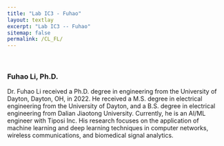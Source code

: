 ```yaml
---
title: "Lab IC3 - Fuhao"
layout: textlay
excerpt: "Lab IC3 -- Fuhao"
sitemap: false
permalink: /CL_FL/
---
```


<p>&nbsp;</p>

### Fuhao Li, Ph.D.

Dr. Fuhao Li received a Ph.D. degree in engineering from the University of Dayton, Dayton, OH, in 2022. He received a M.S. degree in electrical engineering from the University of Dayton, and a B.S. degree in electrical engineering from Dalian Jiaotong University. Currently, he is an AI/ML engineer with Tiposi Inc. His research focuses on the application of machine learning and deep learning techniques in computer networks, wireless communications, and biomedical signal analytics. 

